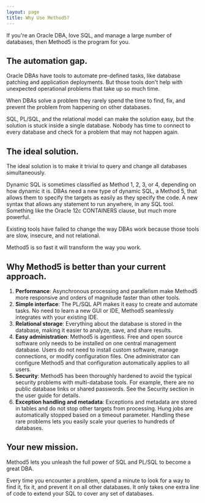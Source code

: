 ```yaml
---
layout: page
title: Why Use Method5?
---
```


If you're an Oracle DBA, love SQL, and manage a large number of databases, then Method5 is the program for you.


The automation gap.
-------------------

Oracle DBAs have tools to automate pre-defined tasks, like database patching and application deployments.  But those tools don't help with unexpected operational problems that take up so much time.

When DBAs solve a problem they rarely spend the time to find, fix, and prevent the problem from happening on other databases.

SQL, PL/SQL, and the relational model can make the solution easy, but the solution is stuck inside a single database.  Nobody has time to connect to every database and check for a problem that may not happen again.


The ideal solution.
-------------------

The ideal solution is to make it trivial to query and change all databases simultaneously.

Dynamic SQL is sometimes classified as Method 1, 2, 3, or 4, depending on how dynamic it is. DBAs need a new type of dynamic SQL, a Method 5, that allows them to specify the targets as easily as they specify the code. A new syntax that allows any statement to run anywhere, in any SQL tool. Something like the Oracle 12c CONTAINERS clause, but much more powerful.

Existing tools have failed to change the way DBAs work because those tools are slow, insecure, and not relational.

Method5 is so fast it will transform the way you work.


Why Method5 is better than your current approach.
-------------------------------------------------

1.  **Performance**:  Asynchronous processing and parallelism make Method5 more responsive and orders of magnitude faster than other tools.
2.  **Simple interface**:  The PL/SQL API makes it easy to create and automate tasks.  No need to learn a new GUI or IDE, Method5 seamlessly integrates with your existing IDE.
3.  **Relational storage**: Everything about the database is stored in the database, making it easier to analyze, save, and share results.
4.  **Easy administration**:  Method5 is agentless.  Free and open source software only needs to be installed on one central management database.  Users do not need to install custom software, manage connections, or modify configuration files.  One administrator can configure Method5 and that configuration automatically applies to all users.
5.  **Security**:  Method5 has been thoroughly hardened to avoid the typical security problems with multi-database tools.  For example, there are no public database links or shared passwords.  See the Security section in the user guide for details.
6.  **Exception handling and metadata**:  Exceptions and metadata are stored in tables and do not stop other targets from processing.  Hung jobs are automatically stopped based on a timeout parameter.  Handling these rare problems lets you easily scale your queries to hundreds of databases.


Your new mission.
-----------------

Method5 lets you unleash the full power of SQL and PL/SQL to become a great DBA.

Every time you encounter a problem, spend a minute to look for a way to find it, fix it, and prevent it on all other databases.  It only takes one extra line of code to extend your SQL to cover any set of databases.
